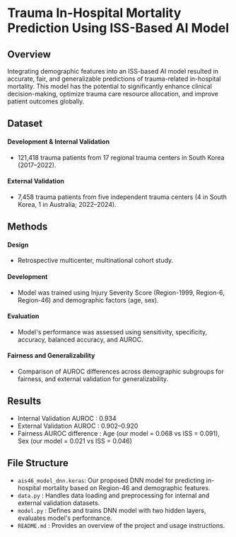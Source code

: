 # Trauma In-Hospital Mortality Prediction Using ISS-Based AI Model

## **Overview**
Integrating demographic features into an ISS-based AI model resulted in accurate, fair, and generalizable predictions of trauma-related in-hospital mortality. This model has the potential to significantly enhance clinical decision-making, optimize trauma care resource allocation, and improve patient outcomes globally.

## **Dataset**
#### **Development & Internal Validation**
- 121,418 trauma patients from 17 regional trauma centers in South Korea (2017–2022).
#### **External Validation**
- 7,458 trauma patients from five independent trauma centers (4 in South Korea, 1 in Australia; 2022–2024).

## **Methods**
#### **Design**
- Retrospective multicenter, multinational cohort study.
#### **Development**
- Model was trained using Injury Severity Score (Region-1999, Region-6, Region-46) and demographic factors (age, sex).
#### **Evaluation**
- Model's performance was assessed using sensitivity, specificity, accuracy, balanced accuracy, and AUROC.
#### **Fairness and Generalizability**
- Comparison of AUROC differences across demographic subgroups for fairness, and external validation for generalizability.

## **Results**
- Internal Validation AUROC : 0.934
- External Validation AUROC : 0.902–0.920
- Fairness AUROC difference : Age (our model = 0.068 vs ISS = 0.091), Sex (our model = 0.021 vs ISS = 0.046)

## **File Structure**
- `ais46_model_dnn.keras`: Our proposed DNN model for predicting in-hospital mortality based on Region-46 and demographic features.
- `data.py` : Handles data loading and preprocessing for internal and external validation datasets.
- `model.py` : Defines and trains DNN model with two hidden layers, evaluates model's performance.
- `README.md` : Provides an overview of the project and usage instructions.
